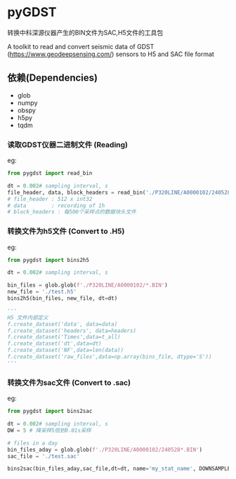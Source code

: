 # pyGDST

转换中科深源仪器产生的BIN文件为SAC,H5文件的工具包

A toolkit to read and convert seismic data of GDST (https://www.geodeepsensing.com/) sensors to H5 and SAC file format 

## 依赖(Dependencies)

* glob
* numpy
* obspy
* h5py
* tqdm

### 读取GDST仪器二进制文件 (Reading)

eg:
```python
from pygdst import read_bin

dt = 0.002# sampling interval, s
file_header, data, block_headers = read_bin('./P320LINE/A0000102/24052808.BIN', dt=dt*1000)
# file_header : 512 x int32
# data        : recording of 1h
# block_headers : 每500个采样点的数据块头文件
```


### 转换文件为h5文件 (Convert to .H5)

eg:
```python
from pygdst import bins2h5

dt = 0.002# sampling interval, s

bin_files = glob.glob(f'./P320LINE/A0000102/*.BIN')
new_file = './test.h5'
bins2h5(bin_files, new_file, dt=dt)

'''
H5 文件内部定义
f.create_dataset('data', data=data)
f.create_dataset('headers', data=headers)
f.create_dataset('Times',data=t_all)
f.create_dataset('dt',data=dt)
f.create_dataset('NF',data=len(data))
f.create_dataset('raw_files',data=np.array(bins_file, dtype='S'))
'''

```

### 转换文件为sac文件 (Convert to .sac)

eg:
```python
from pygdst import bins2sac

dt = 0.002# sampling interval, s
DW = 5 # 降采样5倍到0.01s采样

# files in a day
bin_files_aday = glob.glob(f'./P320LINE/A0000102/240528*.BIN')
sac_file = './test.sac'

bins2sac(bin_files_aday,sac_file,dt=dt, name='my_stat_name', DOWNSAMPLE_RATE=DW)

```